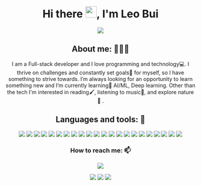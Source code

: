 
<!--
### Hi there 👋

**binhbt/binhbt** is a ✨ _special_ ✨ repository because its `README.md` (this file) appears on your GitHub profile.

Here are some ideas to get you started:

- 🔭 I’m currently working on ...
- 🌱 I’m currently learning ...
- 👯 I’m looking to collaborate on ...
- 🤔 I’m looking for help with ...
- 💬 Ask me about ...
- 📫 How to reach me: ...
- 😄 Pronouns: ...
- ⚡ Fun fact: ...
-->
<h1 align="center">Hi there <img src="https://raw.githubusercontent.com/iampavangandhi/iampavangandhi/master/gifs/Hi.gif" width="30px">, I'm Leo Bui</h1>

<p align="center">
<img src="https://camo.githubusercontent.com/bcc01694206cee74fe006c2785e364743fac42042daedb40dfe13fc9f1f19a5f/68747470733a2f2f706978616e3139382e6769746875622e696f2f696d616765732f446576656c6f7065722e676966" />
</p>


<!-- ![Night-Coding](https://user-images.githubusercontent.com/88575764/142670455-c19ae283-4950-4548-a3dc-26d8a9804b97.gif) -->

<h2 align="center">About me: 👨🏽‍💻</h2>
<p align="center">I am a Full-stack developer and I love programming and technology💻. I thrive on challenges and constantly set goals🎯 for myself, so I have something to strive towards. I’m always looking for an opportunity to learn something new and I’m currently learning🌱 AI/ML, Deep learning. Other than the tech I'm interested in reading🖌️, listening to music🎵, and explore nature🌴 .</p>


<h2 align="center">Languages and tools: 🧰</h2>

<div align="center">
  <img src="https://img.shields.io/badge/Android-3DDC84?style=for-the-badge&logo=android&logoColor=white" />
  <img src="https://img.shields.io/badge/Java-ED8B00?style=for-the-badge&logo=java&logoColor=white" />
  <img src="https://img.shields.io/badge/Python-3776AB?style=for-the-badge&logo=python&logoColor=white" />
  <img src="https://img.shields.io/badge/Kotlin-0095D5?&style=for-the-badge&logo=kotlin&logoColor=white" />
  <img src="https://img.shields.io/badge/Spring-6DB33F?style=for-the-badge&logo=spring&logoColor=white" />
  <img src="https://img.shields.io/badge/Angular-DD0031?style=for-the-badge&logo=angular&logoColor=white" />
  <img src="https://img.shields.io/badge/Nginx-009639?style=for-the-badge&logo=nginx&logoColor=white" />
  <img src="https://img.shields.io/badge/Docker-2CA5E0?style=for-the-badge&logo=docker&logoColor=white" />
  <img src="https://img.shields.io/badge/Flask-000000?style=for-the-badge&logo=flask&logoColor=white" />
  <img src="https://img.shields.io/badge/JavaScript-323330?style=for-the-badge&logo=javascript&logoColor=F7DF1E" />
  <img src="https://img.shields.io/badge/PHP-777BB4?style=for-the-badge&logo=php&logoColor=white" />
  <img src="https://img.shields.io/badge/PostgreSQL-316192?style=for-the-badge&logo=postgresql&logoColor=white" />
  <img src="https://img.shields.io/badge/redis-%23DD0031.svg?&style=for-the-badge&logo=redis&logoColor=white" />
  <img src="https://img.shields.io/badge/MongoDB-4EA94B?style=for-the-badge&logo=mongodb&logoColor=white" />
  <img src="https://img.shields.io/badge/TensorFlow-FF6F00?style=for-the-badge&logo=tensorflow&logoColor=white" />
  <img src="https://img.shields.io/badge/Keras-D00000?style=for-the-badge&logo=Keras&logoColor=white" />
  <img src="https://img.shields.io/badge/Pandas-2C2D72?style=for-the-badge&logo=pandas&logoColor=white" />
  <img src="https://img.shields.io/badge/OpenCV-27338e?style=for-the-badge&logo=OpenCV&logoColor=white" />
  <img src="https://img.shields.io/badge/Linux-FCC624?style=for-the-badge&logo=linux&logoColor=black" />
  <img src="https://img.shields.io/badge/Shell_Script-121011?style=for-the-badge&logo=gnu-bash&logoColor=white" />
  <img src="https://img.shields.io/badge/Amazon_AWS-FF9900?style=for-the-badge&logo=amazonaws&logoColor=white" />
  <img src="https://img.shields.io/badge/Digital_Ocean-0080FF?style=for-the-badge&logo=DigitalOcean&logoColor=white" />

</div>


<!-- <h3 align="center">GitHub Analytics: </h3>

<div align="center">
  <img src="https://github-readme-stats.vercel.app/api/top-langs/?username=binhbt&langs_count=8&theme=algolia" alt="Leo's GitHub stats" />
</div> -->

<h3 align="center">How to reach me: 📫</h3>
<div align="center" display="flex">
  <a target="_blank" href="https://www.linkedin.com/in/leo-bui-87167956/"> <img src="https://img.shields.io/badge/LinkedIn-0077B5?style=for-the-badge&logo=linkedin&logoColor=white" /></a>

  <a target="_blank" href="mailto: thanhbinh.gd@gmail.com"><img src="https://img.shields.io/badge/Gmail-D14836?style=for-the-badge&logo=gmail&logoColor=white" /></a>
  <a target="_blank" href="https://github.com/binhbt"><img src="https://img.shields.io/badge/GitHub-100000?style=for-the-badge&logo=github&logoColor=white" /></a>
  <a target="_blank" href="#"><img src="https://img.shields.io/badge/Portfolio-1DA1F2?style=for-the-badge&logo=portfolio&logoColor=white" /></a>
</div>
 
 


  

